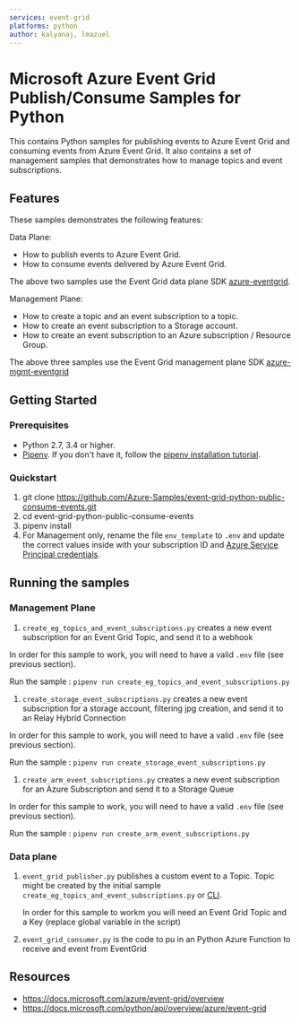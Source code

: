 ```yaml
---
services: event-grid
platforms: python
author: kalyanaj, lmazuel
---
```


# Microsoft Azure Event Grid Publish/Consume Samples for Python

This contains Python samples for publishing events to Azure Event Grid and consuming events from Azure Event Grid. It also contains a set of management samples that demonstrates how to manage topics and event subscriptions.

## Features

These samples demonstrates the following features:

Data Plane:

* How to publish events to Azure Event Grid.
* How to consume events delivered by Azure Event Grid.

The above two samples use the Event Grid data plane SDK [azure-eventgrid](https://pypi.org/project/azure-eventgrid/).

Management Plane:

* How to create a topic and an event subscription to a topic.
* How to create an event subscription to a Storage account.
* How to create an event subscription to an Azure subscription / Resource Group.

The above three samples use the Event Grid management plane SDK [azure-mgmt-eventgrid](https://pypi.org/project/azure-mgmt-eventgrid/)

## Getting Started

### Prerequisites

- Python 2.7, 3.4 or higher.
- [Pipenv](https://docs.pipenv.org/). If you don't have it, follow the [pipenv installation tutorial](https://docs.pipenv.org/#install-pipenv-today).


### Quickstart

1. git clone https://github.com/Azure-Samples/event-grid-python-public-consume-events.git
2. cd event-grid-python-public-consume-events
3. pipenv install
4. For Management only, rename the file `env_template` to `.env` and update the correct values inside with your
   subscription ID and [Azure Service Principal credentials](https://docs.microsoft.com/azure/azure-resource-manager/resource-group-create-service-principal-portal).

## Running the samples

### Management Plane

1. `create_eg_topics_and_event_subscriptions.py` creates a new event subscription for an Event Grid Topic, and send it to a webhook

In order for this sample to work, you will need to have a valid `.env` file (see previous section).

Run the sample : `pipenv run create_eg_topics_and_event_subscriptions.py`

1. `create_storage_event_subscriptions.py` creates a new event subscription for a storage account, filtering jpg creation, and send it to an Relay Hybrid Connection

In order for this sample to work, you will need to have a valid `.env` file (see previous section).

Run the sample : `pipenv run create_storage_event_subscriptions.py`

1. `create_arm_event_subscriptions.py` creates a new event subscription for an Azure Subscription and send it to a Storage Queue

In order for this sample to work, you will need to have a valid `.env` file (see previous section).

Run the sample : `pipenv run create_arm_event_subscriptions.py`

### Data plane

1. `event_grid_publisher.py` publishes a custom event to a Topic. Topic might be created by the initial sample `create_eg_topics_and_event_subscriptions.py`
   or [CLI](https://docs.microsoft.com/azure/event-grid/custom-event-quickstart#create-a-custom-topic).

   In order for this sample to workm you will need an Event Grid Topic and a Key (replace global variable in the script)

1. `event_grid_consumer.py` is the code to pu in an Python Azure Function to receive and event from EventGrid

## Resources

- https://docs.microsoft.com/azure/event-grid/overview
- https://docs.microsoft.com/python/api/overview/azure/event-grid
